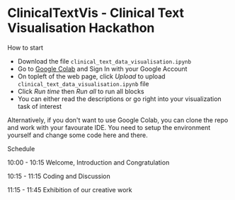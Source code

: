 # ClinicalTextVis - Clinical Text Visualisation Hackathon

How to start
- Download the file `clinical_text_data_visualisation.ipynb`
- Go to [Google Colab](https://colab.research.google.com/) and Sign In with your Google Account
- On topleft of the web page, click *Upload* to upload `clinical_text_data_visualisation.ipynb` file
- Click *Run time* then *Run all* to run all blocks
- You can either read the descriptions or go right into your visualization task of interest

Alternatively, if you don't want to use Google Colab, you can clone the repo and work with your favourate IDE. You need to setup the environment yourself and change some code here and there.

Schedule

10:00 - 10:15 Welcome, Introduction and Congratulation

10:15 - 11:15 Coding and Discussion

11:15 - 11:45 Exhibition of our creative work

